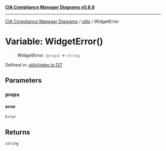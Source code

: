 [**CIA Compliance Manager Diagrams v0.8.8**](../../README.md)

***

[CIA Compliance Manager Diagrams](../../modules.md) / [utils](../README.md) / WidgetError

# Variable: WidgetError()

> **WidgetError**: (`props`) => `string`

Defined in: [utils/index.ts:127](https://github.com/Hack23/cia-compliance-manager/blob/67855c73d041b21b5f90a46884e0e48cd0961cda/src/utils/index.ts#L127)

## Parameters

### props

#### error

`Error`

## Returns

`string`
